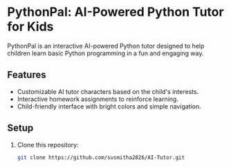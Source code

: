 # PythonPal: AI-Powered Python Tutor for Kids

PythonPal is an interactive AI-powered Python tutor designed to help children learn basic Python programming in a fun and engaging way.

## Features
- Customizable AI tutor characters based on the child's interests.
- Interactive homework assignments to reinforce learning.
- Child-friendly interface with bright colors and simple navigation.

## Setup
1. Clone this repository:
   ```bash
   git clone https://github.com/susmitha2826/AI-Tutor.git
